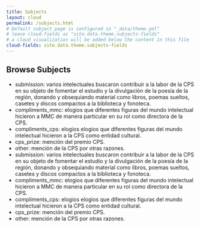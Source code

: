 ```yaml
---
title: Subjects
layout: cloud
permalink: /subjects.html
# Default subject page is configured in "_data/theme.yml"
# leave cloud-fields as "site.data.theme.subjects-fields"
# a cloud visualization will be added below the content in this file
cloud-fields: site.data.theme.subjects-fields
---
```


## Browse Subjects

- submission: varios intelectuales buscaron contribuir a la labor de la CPS en su objeto de fomentar el estudio y la divulgación de la poesía de la región, donando y obsequiando material como libros, poemas sueltos, casetes y discos compactos a la biblioteca y fonoteca. 
- compliments_mmc: elogios que diferentes figuras del mundo intelectual hicieron a MMC de manera particular en su rol como directora de la CPS.
- compliments_cps: elogios elogios que diferentes figuras del mundo intelectual hicieron a la CPS como entidad cultural.
- cps_prize: mención del premio CPS.
- other: mención de la CPS por otras razones.
- submission: varios intelectuales buscaron contribuir a la labor de la CPS en su objeto de fomentar el estudio y la divulgación de la poesía de la región, donando y obsequiando material como libros, poemas sueltos, casetes y discos compactos a la biblioteca y fonoteca. 
- compliments_mmc: elogios que diferentes figuras del mundo intelectual hicieron a MMC de manera particular en su rol como directora de la CPS.
- compliments_cps: elogios elogios que diferentes figuras del mundo intelectual hicieron a la CPS como entidad cultural.
- cps_prize: mención del premio CPS.
- other: mención de la CPS por otras razones.




